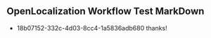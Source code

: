 ## OpenLocalization Workflow Test MarkDown
* 18b07152-332c-4d03-8cc4-1a5836adb680 thanks!

<!--HONumber=Aug16_HO1-->


